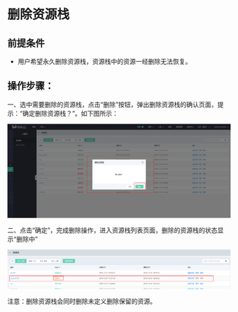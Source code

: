 # 删除资源栈
## 前提条件

- 用户希望永久删除资源栈，资源栈中的资源一经删除无法恢复。

## 操作步骤：

一、选中需要删除的资源栈，点击“删除”按钮，弹出删除资源栈的确认页面，提示：“确定删除资源栈？”。如下图所示：

![](https://raw.githubusercontent.com/jdclouddocs/cn/resource-orchestration/image/resource/delete%20stack001.png)

二、点击“确定”，完成删除操作，进入资源栈列表页面，删除的资源栈的状态显示“删除中”

![](https://raw.githubusercontent.com/jdclouddocs/cn/resource-orchestration/image/resource/delete%20stack002.png)

注意：删除资源栈会同时删除未定义删除保留的资源。
